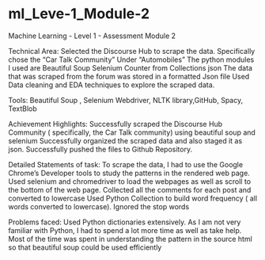 # ml_Leve-1_Module-2
Machine Learning - Level 1 - Assessment Module 2

Technical Area:
Selected the  Discourse Hub to scrape the data. Specifically chose the “Car Talk Community” Under “Automobiles”
The python modules I used are 
Beautiful Soup
Selenium
Counter from Collections
json 
The data that was scraped from the forum was stored in a formatted Json file 
Used  Data cleaning and EDA techniques to explore the scraped data.

Tools:
Beautiful Soup , Selenium Webdriver, NLTK library,GitHub, Spacy, TextBlob
 
Achievement Highlights:
Successfully scraped the Discourse Hub Community ( specifically, the Car Talk community) using beautiful soup and selenium 
Successfully organized the scraped data and also staged it as json.
Successfully pushed the files to Github Repository.

Detailed Statements of task:
To scrape the data, I had to use the Google Chrome’s Developer tools to study the patterns in the rendered web page.
Used selenium and chromedriver to load the webpages as well as scroll to the bottom of the web page. 
Collected all the comments for each post and converted to lowercase
Used Python Collection to build word frequency ( all words converted to lowercase). Ignored the stop words

Problems faced:
Used Python dictionaries extensively. As I am not very familiar with Python, I had to spend a lot more time as well as take help.  
Most of the time was spent in understanding the pattern in the source html so that beautiful soup could be used efficiently

